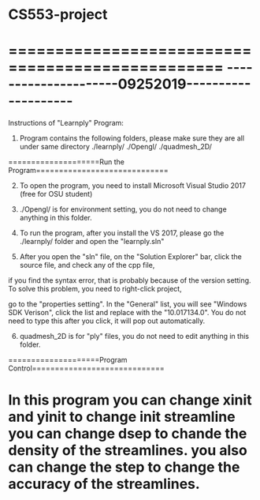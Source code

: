# CS553-project
=================================================
---------------------09252019--------------------
=================================================
Instructions of "Learnply" Program:

1. Program contains the following folders, please make sure they are all under same directory
    ./learnply/
    ./Opengl/
    ./quadmesh_2D/
   
====================Run the Program=============================

2. To open the program, you need to install Microsoft Visual Studio 2017 (free for OSU student)

3. ./Opengl/ is for environment setting, you do not need to change anything in this folder.

4. To run the program, after you install the VS 2017, please go the ./learnply/ folder and open the "learnply.sln"

5. After you open the "sln" file, on the  "Solution Explorer" bar, click the source file, and check any of the cpp file,
   
if you find the syntax error, that is probably because of the version setting. To solve this problem, you need to right-click project, 
   
go to the "properties setting". In the "General" list, you will see "Windows SDK Verison", click the list and replace with the "10.017134.0". 
You do not need to type this after you click, it will pop out automatically.  

6. quadmesh_2D is for "ply" files, you do not need to edit anything in this folder.   

====================Program Control=============================

In this program you can change xinit and yinit to change init streamline
you can change dsep to chande the density of the streamlines.
you also can change the step to change the accuracy of the streamlines.  
=================================================


